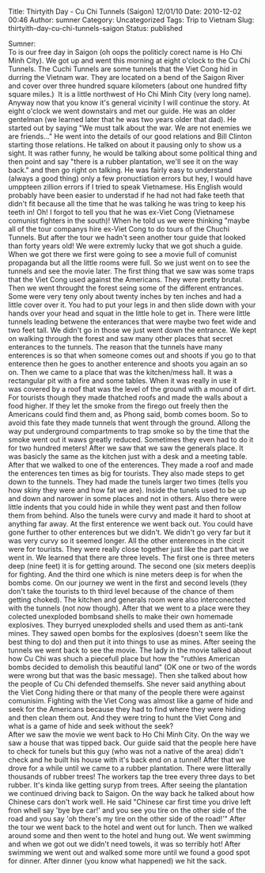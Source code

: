 Title: Thirtyith Day - Cu Chi Tunnels (Saigon) 12/01/10
Date: 2010-12-02 00:46
Author: sumner
Category: Uncategorized
Tags: Trip to Vietnam
Slug: thirtyith-day-cu-chi-tunnels-saigon
Status: published

Sumner:  
To is our free day in Saigon (oh oops the politicly corect name is Ho
Chi Minh City). We got up and went this morning at eight o'clock to the
Cu Chi Tunnels. The Cuchi Tunnels are some tunnels that the Viet Cong
hid in durring the Vietnam war. They are located on a bend of the Saigon
River and cover over three hundred square kilometers (about one hundred
fifty square miles.)  It is a little northwest of Ho Chi Minh City (very
long name). Anyway now that you know it's general vicinity I will
continue the story. At eight o'clock we went downstairs and met our
guide. He was an older gentelman (we learned later that he was two years
older that dad). He started out by saying "We must talk about the war.
We are not enemies we are friends..." He went into the details of our
good relations and Bill Clinton starting those relations. He talked on
about it pausing only to show us a sight. It was rather funny, he would
be talking about some political thing and then point and say "there is a
rubber plantation, we'll see it on the way back." and then go right on
talking. He was fairly easy to understand (always a good thing) only a
few pronuctiation errors but hey, I would have umppteen zillion errors
if I tried to speak Vietnamese. His English would probably have been
easier to understad if he had not had fake teeth that didn't fit because
all the time that he was talking he was tring to keep his teeth in! Oh!
I forgot to tell you that he was ex-Viet Cong (Vietnamese comunist
fighters in the south)! When he told us we were thinking "maybe all of
the tour companys hire ex-Viet Cong to do tours of the Chuchi Tunnels.
But after the tour we hadn't seen another tour guide that looked than
forty years old! We were extremly lucky that we got shuch a guide. When
we got there we first were going to see a movie full of comunist
propaganda but all the little rooms were full. So we just went on to see
the tunnels and see the movie later. The first thing that we saw was
some traps that the Viet Cong used against the Americans. They were
pretty brutal. Then we went throught the forest seing some of the
different entrances. Some were very teny only about twenty inches by ten
inches and had a  little cover over it. You had to put your legs in and
then slide down with your hands over your head and squat in the little
hole to get in. There were little tunnels leading betwene the enterances
that were maybe two feet wide and two feet tall. We didn't go in those
we just went down the entrance. We kept on walking through the forest
and saw many other places that secret enterances to the tunnels. The
reason that the tunnels have many enterences is so that when someone
comes out and shoots if you go to that enterence then he goes to another
enterence and shoots you again an so on. Then we came to a place that
was the kitchen/mess hall. It was a rectangular pit with a fire and some
tables. When it was really in use it was covered by a roof that was the
level of the ground with a mound of dirt. For tourists though they made
thatched roofs and made the walls about a food higher. If they let the
smoke from the firego out freely then the Americans could find them and,
as Phong said, bomb comes boom. So to avoid this fate they made tunnels
that went through the ground. Allong the way put underground
compartments to trap smoke so by the time that the smoke went out it
waws greatly reduced. Sometimes they even had to do it for two hundred
meters! After we saw that we saw the generals place. It was basicly the
same as the kitchen just with a desk and a meeting table. After that we
walked to one of the enterences. They made a roof and made the
enterences ten times as big for tourists. They also made steps to get
down to the tunnels. They had made the tunels larger two times (tells
you how skiny they were and how fat we are). Inside the tunels used to
be up and down and narower in some places and not in others. Also there
were little indents that you could hide in while they went past and then
follow them from behind. Also the tunels were curvy and made it hard to
shoot at anything far away. At the first enterence we went back out. You
could have gone further to other enterences but we didn't. We didn't go
very far but it was very curvy so it seemed longer. All the other
enterences in the circit were for tourists. They were really close
together just like the part that we went in. We learned that there are
three levels. The first one is three meters deep (nine feet) it is for
getting around. The second one (six meters deep)is for fighting. And the
third one which is nine meters deep is for when the bombs come. On our
journey we went in the first and second levels (they don't take the
tourists to th third level because of the chance of them getting
choked). The kitchen and generals room were also interconected with the
tunnels (not now though). After that we went to a place were they
colected unexploded bombsand shells to make their own homemade
explosives. They burryed unexploded shells and used them as anti-tank
mines. They sawed open bombs for the explosives (doesn't seem like the
best thing to do) and then put it into things to use as mines. After
seeing the tunnels we went back to see the movie. The lady in the movie
talked about how Cu Chi was shuch a piecefull place but how the "ruthles
American bombs decided to demolish this beautiful land" (OK one or two
of the words were wrong but that was the basic message). Then she talked
about how the people of Cu Chi defended themselfs. She never said
anything about the Viet Cong hiding there or that many of the people
there were against comunisim. Fighting with the Viet Cong was almost
like a game of hide and seek for the Americans because they had to find
where they were hiding and then clean them out. And they were tring to
hunt the Viet Cong and what is a game of hide and seek without the
seek?  
After we saw the movie we went back to Ho Chi Minh City. On the way we
saw a house that was tipped back. Our guide said that the people here
have to check for tunels but this guy (who was not a native of the area)
didn't check and he built his house with it's back end on a tunnel!
After that we drove for a while until we came to a rubber plantation.
There were litterally thousands of rubber trees! The workers tap the
tree every three days to bet rubber. It's kinda like getting suryp from
trees. After seeing the plantation we continued driving back to Saigon.
On the way back he talked about how Chinese cars don't work well. He
said "Chinese car first time you drive left fron whell say 'bye bye
car!' and you see you tire on the other side of the road and you say 'oh
there's my tire on the other side of the road!'" After the tour we went
back to the hotel and went out for lunch. Then we walked around some and
then went to the hotel and hung out. We went swimming and when we got
out we didn't need towels, it was so terribly hot! After swimming we
went out and walked some more until we found a good spot for dinner.
After dinner (you know what happened) we hit the sack.
